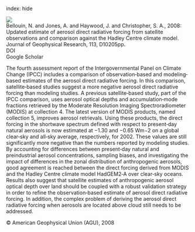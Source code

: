index: hide

<div class="Citation">
    <div class="Citation-thumb CitationThumb-linked"  data-href="https://doi.org/10.1029/2007jd009385">
      <img src="https://static.claimspace.cloud/climate-study-static/refs/thumbs/7/Bellouin_et_al_2008-thumb.png" />
    </div>

  <div class="Citation-body">
    <div class="Citation-text">Bellouin, N. and Jones, A. and Haywood, J. and Christopher, S. A., 2008: Updated estimate of aerosol direct radiative forcing from satellite observations and comparison against the Hadley Centre climate model. <span class="Article-journal">Journal of Geophysical Research, </span><span class="Article-volume">113, </span>D10205pp.</div>
    <div class="Citation-links">
      <div class="CitationLink" data-href="https://doi.org/10.1029/2007jd009385">
        <div class="CitationLink-icon CitationLink-Doi"></div>
        <div class="CitationLink-text">DOI</div>
      </div>
      <div class="CitationLink" data-href="https://scholar.google.com/scholar?q=10.1029/2007jd009385">
        <div class="CitationLink-icon CitationLink-Scholar"></div>
        <div class="CitationLink-text">Google Scholar</div>
      </div>
    </div>
  </div>
</div>

The fourth assessment report of the Intergovernmental Panel on Climate Change (IPCC) includes a comparison of observation‐based and modeling‐based estimates of the aerosol direct radiative forcing. In this comparison, satellite‐based studies suggest a more negative aerosol direct radiative forcing than modeling studies. A previous satellite‐based study, part of the IPCC comparison, uses aerosol optical depths and accumulation‐mode fractions retrieved by the Moderate Resolution Imaging Spectroradiometer (MODIS) at collection 4. The latest version of MODIS products, named collection 5, improves aerosol retrievals. Using these products, the direct forcing in the shortwave spectrum defined with respect to present‐day natural aerosols is now estimated at −1.30 and −0.65 Wm−2 on a global clear‐sky and all‐sky average, respectively, for 2002. These values are still significantly more negative than the numbers reported by modeling studies. By accounting for differences between present‐day natural and preindustrial aerosol concentrations, sampling biases, and investigating the impact of differences in the zonal distribution of anthropogenic aerosols, good agreement is reached between the direct forcing derived from MODIS and the Hadley Centre climate model HadGEM2‐A over clear‐sky oceans. Results also suggest that satellite estimates of anthropogenic aerosol optical depth over land should be coupled with a robust validation strategy in order to refine the observation‐based estimate of aerosol direct radiative forcing. In addition, the complex problem of deriving the aerosol direct radiative forcing when aerosols are located above cloud still needs to be addressed.

<div class="Citation-copy">
&copy; American Geophysical Union (AGU), 2008
</div>